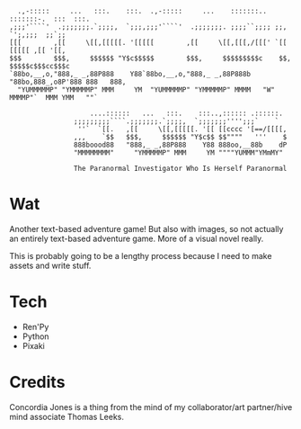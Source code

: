 ```
  .,-:::::     ...   :::.    :::.  .,-:::::     ...    :::::::.. :::::::-.  :::  :::.     
,;;;'````'  .;;;;;;;.`;;;;,  `;;;,;;;'````'  .;;;;;;;. ;;;;``;;;; ;;,   `';,;;;  ;;`;;    
[[[        ,[[     \[[,[[[[[. '[[[[[        ,[[     \[[,[[[,/[[[' `[[     [[[[[ ,[[ '[[,  
$$$        $$$,     $$$$$$ "Y$c$$$$$        $$$,     $$$$$$$$$c    $$,    $$$$$c$$$cc$$$c
`88bo,__,o,"888,_ _,88P888    Y88`88bo,__,o,"888,_ _,88P888b "88bo,888_,o8P'888 888   888,
  "YUMMMMMP" "YMMMMMP" MMM     YM  "YUMMMMMP" "YMMMMMP" MMMM   "W" MMMMP"`  MMM YMM   ""`

                    ....::::::   ...   :::.    :::..,:::::: .::::::.
                ;;;;;;;;;````.;;;;;;;.`;;;;,  `;;;;;;;'''';;;`    `
                 ''`  `[[.   ,[[     \[[,[[[[[. '[[ [[cccc '[==/[[[[,
                ,,,    `$$   $$$,     $$$$$$ "Y$c$$ $$""""   '''    $
                888boood88   "888,_ _,88P888    Y88 888oo,__88b    dP
                "MMMMMMMM"     "YMMMMMP" MMM     YM """"YUMMM"YMmMY"

                The Paranormal Investigator Who Is Herself Paranormal
```

# Wat

Another text-based adventure game! But also with images, so not actually an entirely text-based adventure game. More of a visual novel really.

This is probably going to be a lengthy process because I need to make assets and write stuff. 

# Tech

* Ren'Py
* Python
* Pixaki

# Credits

Concordia Jones is a thing from the mind of my collaborator/art partner/hive mind associate Thomas Leeks.
